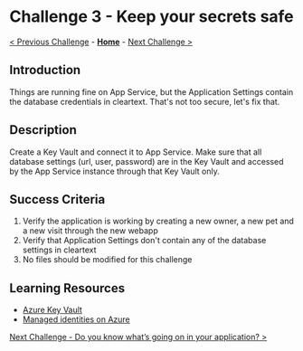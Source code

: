 # Challenge 3 - Keep your secrets safe

[< Previous Challenge](./challenge-02.md) - **[Home](../README.md)** - [Next Challenge >](./challenge-04.md)

## Introduction

Things are running fine on App Service, but the Application Settings contain the database credentials in cleartext. That's not too secure, let's fix that.

## Description

Create a Key Vault and connect it to App Service. Make sure that all database settings (url, user, password) are in the Key Vault and accessed by the App Service instance through that Key Vault only.

## Success Criteria

1. Verify the application is working by creating a new owner, a new pet and a new visit through the new webapp
1. Verify that Application Settings don't contain any of the database settings in cleartext
1. No files should be modified for this challenge

## Learning Resources

- [Azure Key Vault](https://docs.microsoft.com/en-us/azure/key-vault/general/basic-concepts)
- [Managed identities on Azure](https://docs.microsoft.com/en-us/azure/active-directory/managed-identities-azure-resources/overview)

[Next Challenge - Do you know what’s going on in your application? >](./challenge-04.md)
